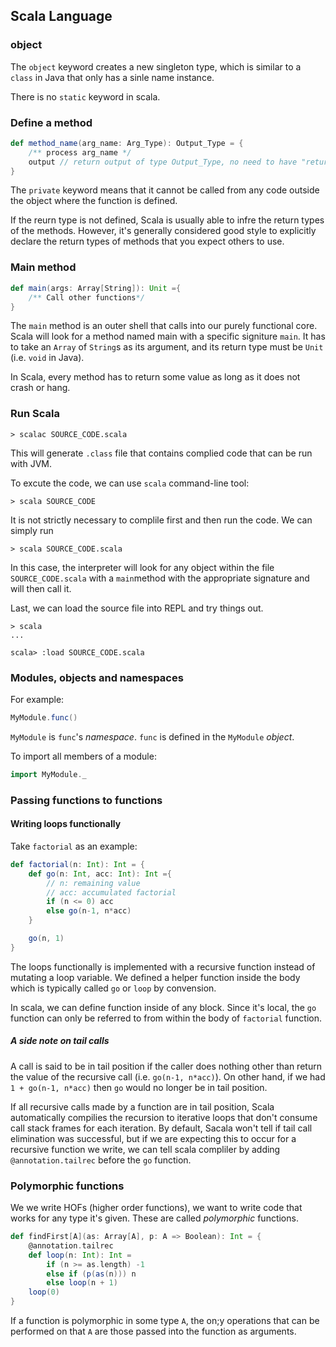 ## Scala Language
### object

The `object` keyword creates a new singleton type, which is similar to a `class` in
Java that only has a sinle name instance.

There is no `static` keyword in scala.

###  Define a method

```scala
def method_name(arg_name: Arg_Type): Output_Type = {
    /** process arg_name */
    output // return output of type Output_Type, no need to have "return"	
}

```

The `private` keyword means that it cannot be called from any code outside the object where the function is defined.

If the reurn type is not defined, Scala is usually able to infre the return types of the methods. However, it's generally considered good style to explicitly declare the return types of methods that you expect others to use.

### Main method

```scala
def main(args: Array[String]): Unit ={
	/** Call other functions*/
}
```

The `main` method is an outer shell that calls into our purely functional core.
Scala will look for a method named main with a specific signiture `main`. It has to take an `Array` of `String`s as its argument, and its return type must be `Unit` (i.e. `void` in Java).

In Scala, every method has to return some value as long as it does not crash or hang. 

### Run Scala

```shell
> scalac SOURCE_CODE.scala
```
This will generate `.class` file that contains complied code that can be run with JVM.

To excute the code, we can use `scala` command-line tool:

```shell
> scala SOURCE_CODE
```

It is not strictly necessary to complile first and then run the code. We can simply run 

```shell
> scala SOURCE_CODE.scala
```
In this case, the interpreter will look for any object within the file `SOURCE_CODE.scala` with a `main`method with the appropriate signature and will then call it.

Last, we can load the source file into REPL and try things out.

```shell
> scala
...

scala> :load SOURCE_CODE.scala
```

### Modules, objects and namespaces

For example:

```scala
MyModule.func()
```

`MyModule` is `func`'s *namespace*. `func` is defined in the `MyModule` *object*.

To import all members of a module:

```scala
import MyModule._
```

### Passing functions to functions

#### Writing loops functionally

Take `factorial` as an example:

```scala
def factorial(n: Int): Int = {
	def go(n: Int, acc: Int): Int ={
		// n: remaining value
		// acc: accumulated factorial
		if (n <= 0) acc
		else go(n-1, n*acc)
	}

	go(n, 1)
}
```

The loops functionally is implemented with a recursive function instead of mutating a loop variable. We defined a helper function inside the body which is typically called `go` or `loop` by convension.

In scala, we can define function inside of any block. Since it's local, the `go` function can only be referred to from within the body of `factorial` function. 

##### A side note on tail calls
A call is said to be in tail position if the caller does nothing other than return the value of the recursive call (i.e. `go(n-1, n*acc)`). On other hand, if we had `1 + go(n-1, n*acc)` then `go` would no longer be in tail position. 

If all recursive calls made by a function are in tail position, Scala automatically compilies the recursion to iterative loops that don't consume call stack frames for each iteration. By default, Sacala won't tell if tail call elimination was successful, but if we are expecting this to occur for a recursive function we write, we can tell scala compliler by adding `@annotation.tailrec` before the `go` function.

### Polymorphic functions

We we write HOFs (higher order functions), we want to write code that works for any type it's given. These are called *polymorphic* functions.

```scala
def findFirst[A](as: Array[A], p: A => Boolean): Int = {
	@annotation.tailrec
	def loop(n: Int): Int =
	    if (n >= as.length) -1
	    else if (p(as(n))) n
        else loop(n + 1)
    loop(0)
}
```
If a function  is polymorphic in some type `A`, the on;y operations that can be performed on that `A` are those passed into the function as arguments. 